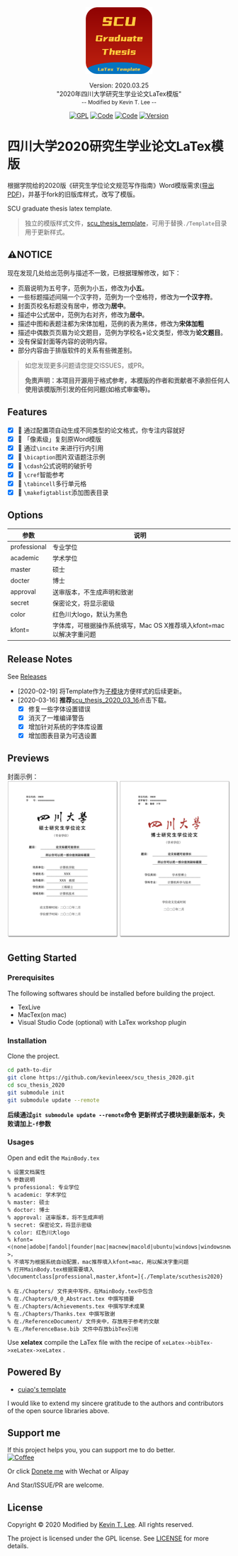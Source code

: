 <div align="center"><img style="display:inline-block" width='150' src="./assets/icon.png"/><p>
    <span style="font-size: 14px">Version: 2020.03.25</span><br>
    <span>"2020年四川大学研究生学业论文LaTex模版"</span><br>
    <span style="font-size: 12px;color= #95dafc">-- Modified by <a>Kevin T. Lee</a> --</span>
    </p>
   <a href="./License"><img alt="GPL" src="https://img.shields.io/badge/LICENSE%20-GPL-green.svg?longCache=true&style=for-the-badge"></a>
        <a href="http://lidengju.com"><img alt="Code" src="https://img.shields.io/badge/Code%20with-Love-red.svg?longCache=true&style=for-the-badge"></a>
   <a href="http://lidengju.com"><img alt="Code" src="https://img.shields.io/badge/%E6%AD%A6%E6%B1%89%0A-%E5%8A%A0%E6%B2%B9-red.svg?longCache=true&style=for-the-badge"></a>
    <a href="https://github.com/kevinleeex/scu_thesis_2020"><img alt="Version" src="https://img.shields.io/badge/Version-2020.03.25-blue.svg?longCache=true&style=for-the-badge"></a>
</div>


# 四川大学2020研究生学业论文LaTex模版

根据学院给的2020版《研究生学位论文规范写作指南》Word模版需求([导出PDF](./Reference%20Document/1-3%20《研究生学位论文规范写作指南》.pdf))，并基于fork的旧版库样式，改写了模版。

SCU graduate thesis latex template.

> 独立的模版样式文件，[scu_thesis_template](https://github.com/kevinleeex/scu_thesis_template)，可用于替换```./Template```目录用于更新样式。

## :warning:NOTICE

现在发现几处给出范例与描述不一致，已根据理解修改，如下：

- 页眉说明为五号字，范例为小五，修改为**小五**。
- 一些标题描述间隔一个汉字符，范例为一个空格符，修改为**一个汉字符**。
- 封面页校名标题没有居中，修改为**居中**。
- 描述中公式居中，范例为右对齐，修改为**居中**。
- 描述中图和表题注都为宋体加粗，范例的表为黑体，修改为**宋体加粗**
- 描述中偶数页页眉为论文题目，范例为学校名+论文类型，修改为**论文题目**。
- 没有保留封面等内容的说明内容。
- 部分内容由于排版软件的关系有些微差别。

> 如您发现更多问题请您提交ISSUES，或PR。
>
> **免责声明：本项目开源用于格式参考，本模版的作者和贡献者不承担任何人使用该模版所引发的任何问题(如格式审查等)。**

## Features

- [x] 🍞 通过配置项自动生成不同类型的论文格式，你专注内容就好
- [x] 🍔 「像素级」复刻原Word模版
- [x] 🧀  通过```\incite``` 来进行行内引用
- [x] 🍟 ```\bicaption```图片双语题注示例
- [x] 🍕 ```\cdash```公式说明的破折号
- [x] 🌮 ```\cref```智能参考
- [x] 🥘 ```\tabincell```多行单元格
- [x] 🍗 ```\makefigtablist```添加图表目录

## Options

| 参数         | 说明                       |
| ------------ | -------------------------- |
| professional | 专业学位                   |
| academic     | 学术学位                   |
| master       | 硕士                       |
| docter       | 博士                       |
| approval     | 送审版本，不生成声明和致谢 |
| secret       | 保密论文，将显示密级       |
| color        | 红色川大logo，默认为黑色   |
|kfont=        | 字体库，可根据操作系统填写，Mac OS X推荐填入kfont=mac以解决字重问题|

## Release Notes

See [Releases](https://github.com/kevinleeex/scu_thesis_2020/releases)

- [2020-02-19] 将Template作为[子模块](https://github.com/kevinleeex/scu_thesis_template)方便样式的后续更新。 
- [2020-03-16] **推荐**[scu_thesis_2020_03_16](https://github.com/kevinleeex/scu_thesis_2020/releases/download/v2020.03.16/scu_thesis_2020_03_16.zip)点击下载。
  - [x] 修复一些字体设置错误
  - [x] 消灭了一堆编译警告
  - [x] 增加针对系统的字体库设置
  - [x] 增加图表目录为可选设置

## Previews

封面示例：
![image-20200301232656767](assets/cover.png)


## Getting Started

### Prerequisites

The following softwares should be installed before building the project.

- TexLive
- MacTex(on mac)
- Visual Studio Code (optional) with LaTex workshop plugin

### Installation

Clone the project.

```bash
cd path-to-dir
git clone https://github.com/kevinleeex/scu_thesis_2020.git
cd scu_thesis_2020
git submodule init
git submodule update --remote
```

**后续通过```git submodule update --remote```命令 更新样式子模块到最新版本，失败请加上```-f```参数**

### Usages

Open and edit the ```MainBody.tex```

```shell
% 设置文档属性
% 参数说明
% professional: 专业学位
% academic: 学术学位
% master: 硕士
% doctor: 博士
% approval: 送审版本，将不生成声明
% secret: 保密论文，将显示密级
% color: 红色川大logo
% kfont=<⟨none|adobe|fandol|founder|mac|macnew|macold|ubuntu|windows|windowsnew|windowsold|...⟩>，
% 不填写为根据系统自动配置，mac推荐填入kfont=mac，用以解决字重问题
% 打开MainBody.tex根据需要填入
\documentclass[professional,master,kfont=]{./Template/scuthesis2020}

% 在./Chapters/ 文件夹中写作，在MainBody.tex中包含
% 在./Chapters/0_0_Abstract.tex 中撰写摘要
% 在./Chapters/Achievements.tex 中撰写学术成果
% 在./Chapters/Thanks.tex 中撰写致谢
% 在./ReferenceDocument/ 文件夹中，存放用于参考的文献
% 在./ReferenceBase.bib 文件中存放bibTex引用
```

Use **xelatex** compile the LaTex file with the recipe of ```xeLatex->bibTex->xeLatex->xeLatex``` .

## Powered By

- [cuiao's template](https://github.com/cuiao/SCU_ThesisDissertation_LaTeXTemplate)

I would like to extend my sincere gratitude to the authors and contributors of the open source libraries above.

## Support me

If this project helps you, you can support me to do better.  
<a href="https://paypal.me/kevinleeex"><img alt="Coffee" src="https://img.shields.io/badge/PayPal_me_a-Coffee-7A501E.svg?longCache=true&style=for-the-badge"></a>

Or click <a href="http://lidengju.com/donate">Donete me</a> with Wechat or Alipay

And Star/ISSUE/PR are welcome.

## License

Copyright © 2020 Modified by [Kevin T. Lee](http://lidengju.com). All rights reserved. 

The project is licensed under the GPL license. See [LICENSE](./License/) for more details.
